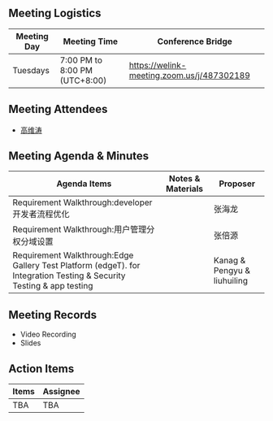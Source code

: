 ## Meeting Logistics

| Meeting Day  |  Meeting Time  | Conference Bridge  |
|---|---|---|
| Tuesdays  | 7:00 PM to 8:00 PM (UTC+8:00)   |  https://welink-meeting.zoom.us/j/487302189  |


## Meeting Attendees
- [高维涛](https://gitee.com/Gao_Victor)


## Meeting Agenda & Minutes
|  Agenda Items  |  Notes & Materials   |  Proposer |
|---|---|---|
|  Requirement Walkthrough:developer开发者流程优化  |     | 张海龙 |
|  Requirement Walkthrough:用户管理分权分域设置  |    | 张倍源 |
|  Requirement Walkthrough:Edge Gallery Test Platform (edgeT). for Integration Testing & Security Testing & app testing | | Kanag & Pengyu & liuhuiling|


## Meeting Records
- Video Recording
- Slides


## Action Items
|  Items | Assignee   |
|---|---|
| TBA  | TBA |



